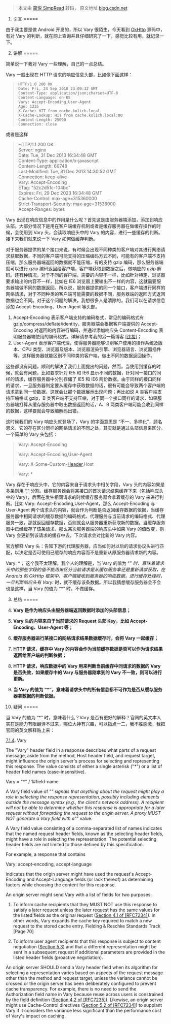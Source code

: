> 本文由 [简悦 SimpRead](http://ksria.com/simpread/) 转码， 原文地址 [blog.csdn.net](https://blog.csdn.net/qq_29405933/article/details/84315254)

1. 引言
=====

由于我主要是做 Android 开发的，所以 Vary 很陌生，今天看到 [OkHttp](https://so.csdn.net/so/search?q=OkHttp&spm=1001.2101.3001.7020) 源码中，有对 Vary 的判断，就在网上查询并且仔细研究了一下，感觉比较有用，就记录一下。

2. 讲解
=====

简单说一下我对 Vary 一些理解，自己的一点总结。

Vary 一般出现在 HTTP 请求的响应信息头部，比如像下面这样：

> ```
> HTTP/1.0 200 OK 
> Date: Fri, 24 Sep 2010 23:09:32 GMT 
> Content-Type: application/json;charset=UTF-8 
> Content-Language: en-US 
> Vary: Accept-Encoding,User-Agent 
> Age: 1235 
> X-Cache: HIT from cache.kolich.local 
> X-Cache-Lookup: HIT from cache.kolich.local:80 
> Content-Length: 25090 
> Connection: close
> ```

或者是这样

> HTTP/1.1 200 OK  
> Server: nginx  
> Date: Tue, 31 Dec 2013 16:34:48 GMT  
> Content-Type: application/x-javascript  
> Content-Length: 66748  
> Last-Modified: Tue, 31 Dec 2013 14:30:52 GMT  
> Connection: keep-alive  
> Vary: Accept-Encoding  
> ETag: "52c2d51c-104bc"  
> Expires: Fri, 29 Dec 2023 16:34:48 GMT  
> Cache-Control: max-age=315360000  
> Strict-Transport-Security: max-age=31536000  
> Accept-Ranges: bytes

Vary 出现在响应信息中的作用是什么呢？首先这是由服务器端添加，添加到响应头部。大部分情况下是用在客户端缓存机制或者是缓存服务器在做缓存操作的时候，会使用到 Vary 头，会读取响应头中的 Vary 的内容，进行一些缓存的判断。接下来我们就来说一下 Vary 如何做缓存判断。

对于服务器提供的某个接口来说，有时候会出现不同种类的客户端对其进行网络请求获取数据，不同的客户端可能支持的压缩编码方式不同，可能有的客户端不支持压缩，那么服务器端返回的数据就不能压缩，有的支持 gzip 编码，那么服务器端就可以进行 gzip 编码返回给客户端，客户端获取到数据之后，做响应的 gzip 解码。还有种情况，对于不同的客户端，需要的内容不一样，比如针对特定，浏览器要求输出的内容不一样，比如在 IE6 浏览器上要输出不一样的内容，这就需要服务器端做不同的数据返回。所以说，服务器提供的同一个接口，客户端进行同样的网络请求，对于不同种类的客户端可能需要的数据不同，服务器端的返回方式返回数据也会不同。对于这个问题的解决，我想很多人是清除的，我们可以在请求信息添加 Accept-Encoding、User-Agent 等头部。

1.  Accept-Encoding 表示客户端支持的编码格式，常见的编码格式有 gzip/compress/deflate/identity，服务器端会根据客户端提供的 Accept-Encoding 对返回的内容进行编码，并通过添加响应头 Content-Encoding 表明服务器端使用的编码格式。详解请参考我的另一篇博客 [[连接](https://blog.csdn.net/qq_29405933/article/details/84247999)]；
2.  User-Agent 表示客户端代理，使得服务器能够识别客户使用的操作系统及版本、CPU 类型、浏览器及版本、浏览器渲染引擎、浏览器语言、浏览器插件等。这样服务器就能区别不同种类的客户端，做出不同的数据返回操作。

这些都没有问题，顺利的解决了我们上面提出的问题，然而，当使用到缓存的时候，就会有问题，比如要求针对 IE5 和 IE6 显示不同的数据，针对同一接口的同样的请求，缓存服务器中分别存储了 IE5 和 IE6 两份数据，由于同样的接口同样的请求，一旦服务器判定要从缓存中获取数据的话，很有可能会导致两个客户端的请求拿到同一份数据，这就会让那个数据展示出现问题；再比如说 A 类客户端支持压缩格式 gzip，B 类客户端不支持压缩，对于同一个接口同样的请求，如果服务器端打算从缓存服务器中取出数据返回的话，A、B 两类客户端可能会收到同样的数据，这样要就会导致编解码出错。

这时候我们的 Vary 响应头就登场了，Vary 的字面意思是 “不一、多样化”，顾名思义，它的存在区分同样的网络请求的不同之处，其实就是通过头部信息来区分。一个简单的 Vary 头包括：

> Vary: Accept-Encoding
> 
> Vary: Accept-Encoding,User-Agent
> 
> Vary: X-Some-Custom-[Header](https://so.csdn.net/so/search?q=Header&spm=1001.2101.3001.7020),Host
> 
> Vary: *

Vary 存在于响应头中，它的内容来自于请求头中相关字段，Vary 头的内容如果是多条则用 “,” 分割。缓存服务器会将某接口的首次请求结果缓存下来（包括响应头中的 Vary），后面在发生相同请求的时候缓存服务器会拿着缓存的 Vary 来进行判断。比如 Vary: Accept-Encoding,User-Agent，那么 Accept-Encoding 与 User-Agent 两个请求头的内容，就会作为判断是否返回缓存数据的依据，当缓存服务器中相同请求的缓存数据的编码格式、代理服务与当前请求的编码格式、代理服务一致，那就返回缓存数据，否则就会从服务器重新获取新的数据。当缓存服务器中已经缓存了该条请求，那么某次服务器端的响应头中如果 Vary 的值改变，则 Vary 会更新到该请求的缓存中去，下次请求会对比新的 Vary 内容。

官方解释 Vary 头：告知下游的代理服务器，应当如何对以后的请求协议头进行匹配，以决定是否可使用已缓存的响应内容而不是重新从原服务器请求新的内容。

Vary: * ，这个我不太理解，我个人的理解是，当 Vary 的值为 “*” 时，意味着请求头中的那些字段的值不能用来区分当前请求是从缓存服务拿还是重新请求获取，在 Android 的 OkHttp 框架中，客户端接收到服务器的响应数据，进行缓存处理时，一旦判断响应头有 Vary:* 时，就不缓存该条数据。所以我猜想缓存服务器会不会也是这样，当 Vary 的值为 “*” 时，不做缓存。

3. 总结
=====

1.  **Vary 是作为响应头由服务器端返回数据时添加的头部信息；**
2.  **Vary 头的内容来自于当前请求的 Request 头部 Key，比如 Accept-Encoding、User-Agent 等；**
3.  **缓存服务器进行某接口的网络请求结果数据缓存时，会将 Vary 一起缓存；**
4.  **HTTP 请求，缓存中 Vary 的内容会作为当前缓存数据是否可以作为请求结果返回给客户端的判断依据；**
5.  **HTTP 请求，响应数据中的 Vary 用来判断当前缓存中同请求的数据的 Vary 是否失效，如果缓存中的 Vary 与服务器刚拿到的 Vary 不一致，则可以进行更新。**
6.  **当 Vary 的值为 “*”，意味着请求头中的所有信息都不可作为是否从缓存服务器拿数据的判断依据。**

4. 疑问
=====

当 Vary 的值为 “*” 时，意味着什么？Vary 是否有更好的解释？官网的英文本人实在是能力有限翻译不过来，哪位大神有兴趣，可以指点一二，我不胜感激，我把官网的英文解释贴上来：

[7.1.4](https://tools.ietf.org/html/rfc7231#section-7.1.4). Vary

The "Vary" header field in a response describes what parts of a request message, aside from the method, Host header field, and request target, might influence the origin server's process for selecting and representing this response. The value consists of either a single asterisk ("*") or a list of header field names (case-insensitive).

Vary = "*" / 1#field-name

A Vary field value of "*" signals that anything about the request might play a role in selecting the response representation, possibly including elements outside the message syntax (e.g., the client's network address). A recipient will not be able to determine whether this response is appropriate for a later request without forwarding the request to the origin server. A proxy MUST NOT generate a Vary field with a"*" value.

A Vary field value consisting of a comma-separated list of names indicates that the named request header fields, known as the selecting header fields, might have a role in selecting the representation. The potential selecting header fields are not limited to those defined by this specification.

For example, a response that contains

Vary: accept-encoding, accept-language

indicates that the origin server might have used the request's Accept-Encoding and Accept-Language fields (or lack thereof) as determining factors while choosing the content for this response.

An origin server might send Vary with a list of fields for two purposes:

1. To inform cache recipients that they MUST NOT use this response to satisfy a later request unless the later request has the same values for the listed fields as the original request ([Section 4.1 of [RFC7234]](https://tools.ietf.org/html/rfc7234#section-4.1)). In other words, Vary expands the cache key required to match a new request to the stored cache entry. Fielding & Reschke Standards Track [Page 70]

2. To inform user agent recipients that this response is subject to content negotiation ([Section 5.3](https://tools.ietf.org/html/rfc7231#section-5.3)) and that a different representation might be sent in a subsequent request if additional parameters are provided in the listed header fields (proactive negotiation).

An origin server SHOULD send a Vary header field when its algorithm for selecting a representation varies based on aspects of the request message other than the method and request target, unless the variance cannot be crossed or the origin server has been deliberately configured to prevent cache transparency. For example, there is no need to send the Authorization field name in Vary because reuse across users is constrained by the field definition ([Section 4.2 of [RFC7235]](https://tools.ietf.org/html/rfc7235#section-4.2)). Likewise, an origin server might use Cache-Control directives ([Section 5.2 of [RFC7234]](https://tools.ietf.org/html/rfc7234#section-5.2)) to supplant Vary if it considers the variance less significant than the performance cost of Vary's impact on caching.